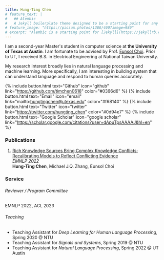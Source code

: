 ```yaml
---
title: Hung-Ting Chen
# feature_text: |
#   ## Alembic
#   A Jekyll boilerplate theme designed to be a starting point for any Jekyll website
# feature_image: "https://picsum.photos/1300/400?image=989"
# excerpt: "Alembic is a starting point for [Jekyll](https://jekyllrb.com/) projects. Rather than starting from scratch, this boilerplate is designed to get the ball rolling immediately. Install it, configure it, tweak it, push it."
---
```


I am a second-year Master's student in computer science at **the University of Texas at Austin**. I am fortunate to be advised by Prof. [Eunsol Choi](https://www.cs.utexas.edu/~eunsol/). Prior to UT, I received B.S. in Electrical Engineering at National Taiwan University. 

My research interest broadly lies in natural language processing and machine learning. More specifically, I am interesting in building system that can understand language and respond to human queries accurately. 



{% include button.html text="Github" icon="github" link="https://github.com/timchen0618" color="#0366d6" %} {% include button.html text="Email" icon="email" link="mailto:hungtingchen@utexas.edu" color="#f68140" %} {% include button.html text="Twitter" icon="twitter" link="https://twitter.com/hungting_chen" color="#0d94e7" %} {% include button.html text="Google Scholar" icon="google scholar" link="https://scholar.google.com/citations?user=dApuTpsAAAAJ&hl=en" %}

### Publications
1. [Rich Knowledge Sources Bring Complex Knowledge Conflicts: Recalibrating Models to Reflect Conflicting Evidence](https://aclanthology.org/2022.emnlp-main.146/)  
   *EMNLP 2022*  
   **Hung-Ting Chen**, Michael J.Q. Zhang, Eunsol Choi  

### Service
###### Reviewer / Program Committee
EMNLP 2022, ACL 2023

###### Teaching
- Teaching Assistant for *Deep Learning for Human Language Processing*, Spring 2020 @ NTU
- Teaching Assistant for *Signals and Systems*, Spring 2019 @ NTU
- Teaching Assistant for *Natural Language Processing*, Spring 2022 @ UT Austin